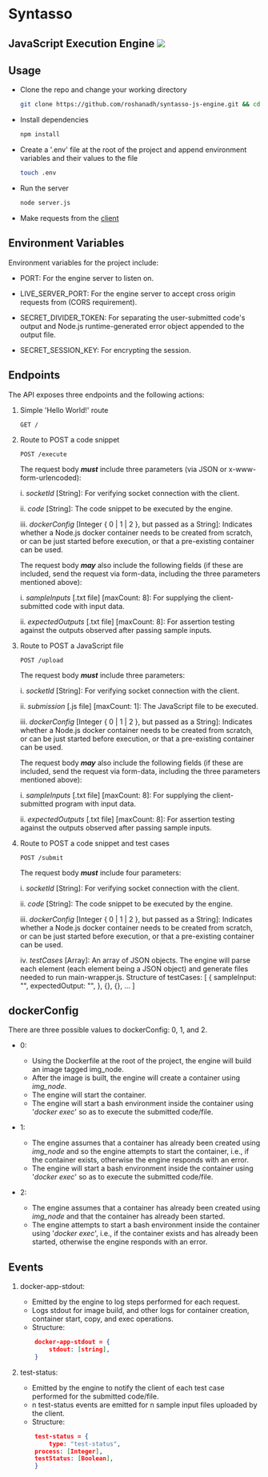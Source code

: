# Syntasso
## JavaScript Execution Engine ![](https://travis-ci.com/roshanadh/syntasso-js-engine.svg?token=jtwD19xWMoUy4u3AdP9Q&branch=upload-js-file)

## Usage
* Clone the repo and change your working directory
    ```sh
    git clone https://github.com/roshanadh/syntasso-js-engine.git && cd syntasso-js-engine
    ```
* Install dependencies
    ```sh
    npm install
    ```
* Create a '.env' file at the root of the project and append environment variables and their values to the file
    ```sh
    touch .env
    ```
* Run the server
    ```sh
    node server.js
    ```
* Make requests from the [client](https://github.com/roshanadh/syntasso-js-client.git)

## Environment Variables
Environment variables for the project include:

* PORT: For the engine server to listen on.

* LIVE_SERVER_PORT: For the engine server to accept cross origin requests from (CORS requirement).

* SECRET_DIVIDER_TOKEN: For separating the user-submitted code's output and Node.js runtime-generated error object appended to the output file.

* SECRET_SESSION_KEY: For encrypting the session.

## Endpoints
The API exposes three endpoints and the following actions:

1. Simple 'Hello World!' route
    ```
    GET /
    ```
 
2. Route to POST a code snippet
    ```
    POST /execute
    ```
    The request body ***must*** include three parameters (via JSON or x-www-form-urlencoded):
    
    i. *socketId* [String]: For verifying socket connection with the client.

    ii. *code* [String]: The code snippet to be executed by the engine. 

    iii. *dockerConfig* [Integer { 0 | 1 | 2 }, but passed as a String]: Indicates whether a Node.js docker container needs to be created from scratch, or can be just started before execution, or that a pre-existing container can be used.

    The request body ***may*** also include the following fields (if these are included, send the request via form-data, including the three parameters mentioned above):
    
    i. *sampleInputs* [.txt file] [maxCount: 8]: For supplying the client-submitted code with input data.

    ii. *expectedOutputs* [.txt file] [maxCount: 8]: For assertion testing against the outputs observed after passing sample inputs.
    
3. Route to POST a JavaScript file
    ```
    POST /upload
    ```
    The request body ***must*** include three parameters:
    
    i. *socketId* [String]: For verifying socket connection with the client.

    ii. *submission* [.js file] [maxCount: 1]: The JavaScript file to be executed. 

    iii. *dockerConfig* [Integer { 0 | 1 | 2 }, but passed as a String]: Indicates whether a Node.js docker container needs to be created from scratch, or can be just started before execution, or that a pre-existing container can be used.
       
    The request body ***may*** also include the following fields (if these are included, send the request via form-data, including the three parameters mentioned above):
    
    i. *sampleInputs* [.txt file] [maxCount: 8]: For supplying the client-submitted program with input data.

    ii. *expectedOutputs* [.txt file] [maxCount: 8]: For assertion testing against the outputs observed after passing sample inputs.
    
4. Route to POST a code snippet and test cases
    ```
    POST /submit
    ```
    The request body ***must*** include four parameters:
    
    i. *socketId* [String]: For verifying socket connection with the client.

    ii. *code* [String]: The code snippet to be executed by the engine. 

    iii. *dockerConfig* [Integer { 0 | 1 | 2 }, but passed as a String]: Indicates whether a Node.js docker container needs to be created from scratch, or can be just started before execution, or that a pre-existing container can be used.
        
    iv. *testCases* [Array]: An array of JSON objects. The engine will parse each element (each element being a JSON object) and generate files needed to run main-wrapper.js.
    	Structure of testCases:
	[
		{
			sampleInput: "",
			expectedOutput: "",
		}, {}, {}, ...
	]

## dockerConfig
There are three possible values to dockerConfig: 0, 1, and 2.
* 0:
    * Using the Dockerfile at the root of the project, the engine will build an image tagged img_node.
    * After the image is built, the engine will create a container using *img_node*.
    * The engine will start the container.
    * The engine will start a bash environment inside the container using '*docker exec*' so as to execute the submitted code/file.
  
* 1:
    * The engine assumes that a container has already been created using *img_node* and so the engine attempts to start the container, i.e., if the container exists, otherwise the engine responds with an error.
    * The engine will start a bash environment inside the container using '*docker exec*' so as to execute the submitted code/file.

* 2:
    * The engine assumes that a container has already been created using *img_node* and that the container has already been started.
    * The engine attempts to start a bash environment inside the container using '*docker exec*', i.e., if the container exists and has already been started, otherwise the engine responds with an error.

## Events
1. docker-app-stdout:
    
    - Emitted by the engine to log steps performed for each request.
    - Logs stdout for image build, and other logs for container creation, container start, copy, and exec operations.
    - Structure:
    ```json
        docker-app-stdout = {
            stdout: [string],
        }
    ```
2. test-status:
   
   - Emitted by the engine to notify the client of each test case performed for the submitted code/file.
   - n test-status events are emitted for n sample input files uploaded by the client.
   - Structure:
    ```json
        test-status = {
        	type: "test-status",
		process: [Integer],
		testStatus: [Boolean],
        }
    ```
